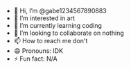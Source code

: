 - 👋 Hi, I’m @gabe1234567890883
- 👀 I’m interested in art
- 🌱 I’m currently learning coding
- 💞️ I’m looking to collaborate on nothing
- 📫 How to reach me don't
- 😄 Pronouns: IDK
- ⚡ Fun fact: N/A

<!---
gabe1234567890883/gabe1234567890883 is a ✨ special ✨ repository because its `README.md` (this file) appears on your GitHub profile.
You can click the Preview link to take a look at your changes.
--->
